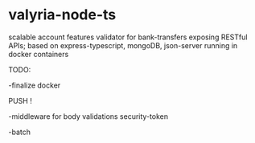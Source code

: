 # valyria-node-ts
scalable account features validator for bank-transfers exposing RESTful APIs; based on express-typescript, mongoDB, json-server running in docker containers 

TODO:


-finalize docker

PUSH !

-middleware for body validations security-token

-batch